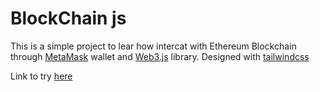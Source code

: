 # BlockChain js
This is a simple project to lear how intercat with Ethereum Blockchain through [MetaMask](https://metamask.io/) wallet and [Web3.js](https://web3js.readthedocs.io/en/v1.7.0/#) library.
Designed with [tailwindcss](https://tailwindcss.com/)

Link to try [here](https://block-chain-js.herokuapp.com/)